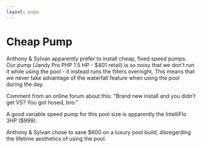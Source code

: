 ```yaml
---
layout: page
---
```


# Cheap Pump

Anthony & Sylvan apparently prefer to install cheap, fixed speed pumps. Our pump (Jandy Pro PHP 1.5 HP - $401 retail) is so noisy that we don't run it while using the pool - it instead runs the filters overnight. This means that we never take advantage of the waterfall feature when using the pool during the day.

Comment from an online forum about this: "Brand new install and you didn't get VS? You got hosed, bro."

A good variable speed pump for this pool size is apparently the IntelliFlo 3HP ($999).

Anthony & Sylvan chose to save $600 on a luxury pool build, disregarding the lifetime aesthetics of using the pool.
